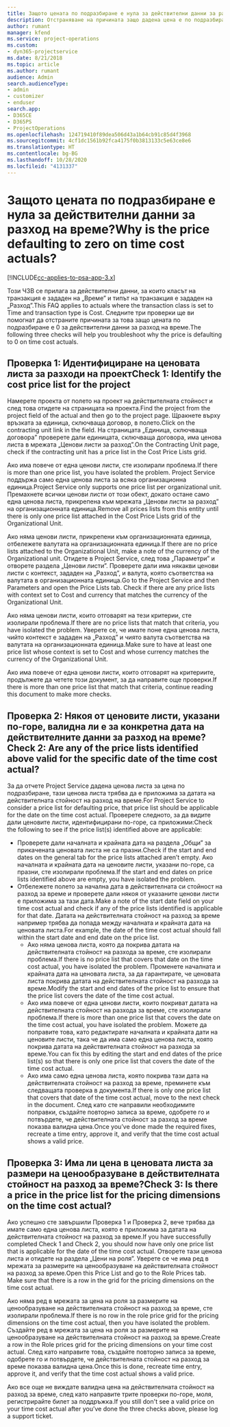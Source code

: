 ```yaml
---
title: Защото цената по подразбиране е нула за действителни данни за разход на време?
description: Отстраняване на причината защо дадена цена е по подразбиране 0 в действителни данни за разход на време.
author: rumant
manager: kfend
ms.service: project-operations
ms.custom:
- dyn365-projectservice
ms.date: 8/21/2018
ms.topic: article
ms.author: rumant
audience: Admin
search.audienceType:
- admin
- customizer
- enduser
search.app:
- D365CE
- D365PS
- ProjectOperations
ms.openlocfilehash: 124719410f89dea506d43a1b64cb91c85d4f3968
ms.sourcegitcommit: 4cf1dc1561b92fca4175f0b3813133c5e63ce8e6
ms.translationtype: HT
ms.contentlocale: bg-BG
ms.lasthandoff: 10/28/2020
ms.locfileid: "4131337"
---
```

# <a name="why-is-the-price-defaulting-to-zero-on-time-cost-actuals"></a><span data-ttu-id="736e4-103">Защото цената по подразбиране е нула за действителни данни за разход на време?</span><span class="sxs-lookup"><span data-stu-id="736e4-103">Why is the price defaulting to zero on time cost actuals?</span></span>

[!INCLUDE[cc-applies-to-psa-app-3.x](../includes/cc-applies-to-psa-app-3x.md)]

<span data-ttu-id="736e4-104">Този ЧЗВ се прилага за действителни данни, за които класът на транзакция е зададен на „Време” и типът на транзакция е зададен на „Разход”.</span><span class="sxs-lookup"><span data-stu-id="736e4-104">This FAQ applies to actuals where the transaction class is set to Time and transaction type is Cost.</span></span> <span data-ttu-id="736e4-105">Следните три проверки ще ви помогнат да отстраните причината за това защо цената по подразбиране е 0 за действителни данни за разход на време.</span><span class="sxs-lookup"><span data-stu-id="736e4-105">The following three checks will help you troubleshoot why the price is defaulting to 0 on time cost actuals.</span></span>
 
## <a name="check-1-identify-the-cost-price-list-for-the-project"></a><span data-ttu-id="736e4-106">Проверка 1: Идентифициране на ценовата листа за разходи на проект</span><span class="sxs-lookup"><span data-stu-id="736e4-106">Check 1: Identify the cost price list for the project</span></span>

<span data-ttu-id="736e4-107">Намерете проекта от полето на проект на действителната стойност и след това отидете на страницата на проекта.</span><span class="sxs-lookup"><span data-stu-id="736e4-107">Find the project from the project field of the actual and then go to the project page.</span></span> <span data-ttu-id="736e4-108">Щракнете върху връзката за единица, сключваща договор, в полето.</span><span class="sxs-lookup"><span data-stu-id="736e4-108">Click on the contracting unit link in the field.</span></span> <span data-ttu-id="736e4-109">На страницата „Единица, сключваща договора” проверете дали единицата, сключваща договора, има ценова листа в мрежата „Ценови листи за разход”.</span><span class="sxs-lookup"><span data-stu-id="736e4-109">On the Contracting Unit page, check if the contracting unit has a price list in the Cost Price Lists grid.</span></span>

<span data-ttu-id="736e4-110">Ако има повече от една ценови листи, сте изолирали проблема.</span><span class="sxs-lookup"><span data-stu-id="736e4-110">If there is more than one price list, you have isolated the problem.</span></span> <span data-ttu-id="736e4-111">Project Service поддържа само една ценова листа за всяка организационна единица.</span><span class="sxs-lookup"><span data-stu-id="736e4-111">Project Service only supports one price list per organizational unit.</span></span> <span data-ttu-id="736e4-112">Премахнете всички ценови листи от този обект, докато остане само една ценова листа, прикрепена към мрежата „Ценови листи за разход” на организационната единица.</span><span class="sxs-lookup"><span data-stu-id="736e4-112">Remove all prices lists from this entity until there is only one price list attached in the Cost Price Lists grid of the Organizational Unit.</span></span>

<span data-ttu-id="736e4-113">Ако няма ценови листи, прикрепени към организационната единица, отбележете валутата на организационната единица.</span><span class="sxs-lookup"><span data-stu-id="736e4-113">If there are no price lists attached to the Organizational Unit, make a note of the currency of the Organizational unit.</span></span> <span data-ttu-id="736e4-114">Отидете в Project Service, след това „Параметри” и отворете раздела „Ценови листи”. Проверете дали има някакви ценови листи с контекст, зададен на „Разход”, и валута, която съответства на валутата в организационната единица.</span><span class="sxs-lookup"><span data-stu-id="736e4-114">Go to the Project Service and then Parameters and open the Price Lists tab. Check if there are any price lists with context set to Cost and currency that matches the currency of the Organizational Unit.</span></span>
 
<span data-ttu-id="736e4-115">Ако няма ценови листи, които отговарят на тези критерии, сте изолирали проблема.</span><span class="sxs-lookup"><span data-stu-id="736e4-115">If there are no price lists that match that criteria, you have isolated the problem.</span></span> <span data-ttu-id="736e4-116">Уверете се, че имате поне една ценова листа, чийто контекст е зададен на „Разход” и чиято валута съответства на валутата на организационната единица.</span><span class="sxs-lookup"><span data-stu-id="736e4-116">Make sure to have at least one price list whose context is set to Cost and whose currency matches the currency of the Organizational Unit.</span></span>

<span data-ttu-id="736e4-117">Ако има повече от една ценови листи, които отговарят на критериите, продължете да четете този документ, за да направите още проверки.</span><span class="sxs-lookup"><span data-stu-id="736e4-117">If there is more than one price list that match that criteria, continue reading this document to make more checks.</span></span>

## <a name="check-2-are-any-of-the-price-lists-identified-above-valid-for-the-specific-date-of-the-time-cost-actual"></a><span data-ttu-id="736e4-118">Проверка 2: Някоя от ценовите листи, указани по-горе, валидна ли е за конкретна дата на действителните данни за разход на време?</span><span class="sxs-lookup"><span data-stu-id="736e4-118">Check 2: Are any of the price lists identified above valid for the specific date of the time cost actual?</span></span>

<span data-ttu-id="736e4-119">За да отчете Project Service дадена ценова листа за цена по подразбиране, тази ценова листа трябва да е приложима за датата на действителната стойност на разход на време.</span><span class="sxs-lookup"><span data-stu-id="736e4-119">For Project Service to consider a price list for defaulting price, that price list should be applicable for the date on the time cost actual.</span></span> <span data-ttu-id="736e4-120">Проверете следното, за да видите дали ценовите листи, идентифицирани по-горе, са приложими:</span><span class="sxs-lookup"><span data-stu-id="736e4-120">Check the following to see if the price list(s) identified above are applicable:</span></span>

- <span data-ttu-id="736e4-121">Проверете дали началната и крайната дата на раздела „Общи” за прикачената ценовата листа не са празни.</span><span class="sxs-lookup"><span data-stu-id="736e4-121">Check if the start and end dates on the general tab for the price lists attached aren’t empty.</span></span> <span data-ttu-id="736e4-122">Ако началната и крайната дата на ценовите листи, указани по-горе, са празни, сте изолирали проблема.</span><span class="sxs-lookup"><span data-stu-id="736e4-122">If the start and end dates on price lists identified above are empty, you have isolated the problem.</span></span> 
- <span data-ttu-id="736e4-123">Отбележете полето за начална дата в действителната си стойност на разход за време и проверете дали някоя от указаните ценови листи е приложима за тази дата.</span><span class="sxs-lookup"><span data-stu-id="736e4-123">Make a note of the start date field on your time cost actual and check if any of the price lists identified is applicable for that date.</span></span> <span data-ttu-id="736e4-124">Датата на действителната стойност на разход за време например трябва да попада между началната и крайната дата на ценовата листа.</span><span class="sxs-lookup"><span data-stu-id="736e4-124">For example, the date of the time cost actual should fall within the start date and end date on the price list.</span></span> 
    - <span data-ttu-id="736e4-125">Ако няма ценова листа, която да покрива датата на действителната стойност на разхода за време, сте изолирали проблема.</span><span class="sxs-lookup"><span data-stu-id="736e4-125">If there is no price list that covers that date on the time cost actual, you have isolated the problem.</span></span> <span data-ttu-id="736e4-126">Променете началната и крайната дата на ценовата листа, за да гарантирате, че ценовата листа покрива датата на действителната стойност на разхода за време.</span><span class="sxs-lookup"><span data-stu-id="736e4-126">Modify the start and end dates of the price list to ensure that the price list covers the date of the time cost actual.</span></span> 
    - <span data-ttu-id="736e4-127">Ако има повече от една ценови листи, които покриват датата на действителната стойност на разхода за време, сте изолирали проблема.</span><span class="sxs-lookup"><span data-stu-id="736e4-127">If there is more than one price list that covers the date on the time cost actual, you have isolated the problem.</span></span> <span data-ttu-id="736e4-128">Можете да поправите това, като редактирате началната и крайната дати на ценовите листи, така че да има само една ценова листа, която покрива датата на действителната стойност на разхода за време.</span><span class="sxs-lookup"><span data-stu-id="736e4-128">You can fix this by editing the start and end dates of the price list(s) so that there is only one price list that covers the date of the time cost actual.</span></span> 
    - <span data-ttu-id="736e4-129">Ако има само една ценова листа, която покрива тази дата на действителната стойност на разход за време, преминете към следващата проверка в документа.</span><span class="sxs-lookup"><span data-stu-id="736e4-129">If there is only one price list that covers that date of the time cost actual, move to the next check in the document.</span></span>
<span data-ttu-id="736e4-130">След като сте направили необходимите поправки, създайте повторно записа за време, одобрете го и потвърдете, че действителната стойност за разход за време показва валидна цена.</span><span class="sxs-lookup"><span data-stu-id="736e4-130">Once you’ve done made the required fixes, recreate a time entry, approve it, and verify that the time cost actual shows a valid price.</span></span>

## <a name="check-3-is-there-a-price-in-the-price-list-for-the-pricing-dimensions-on-the-time-cost-actual"></a><span data-ttu-id="736e4-131">Проверка 3: Има ли цена в ценовата листа за размери на ценообразуване в действителната стойност на разход за време?</span><span class="sxs-lookup"><span data-stu-id="736e4-131">Check 3: Is there a price in the price list for the pricing dimensions on the time cost actual?</span></span>

<span data-ttu-id="736e4-132">Ако успешно сте завършили Проверка 1 и Проверка 2, вече трябва да имате само една ценова листа, която е приложима за датата на действителната стойност на разход за време.</span><span class="sxs-lookup"><span data-stu-id="736e4-132">If you have successfully completed Check 1 and Check 2, you should now have only one price list that is applicable for the date of the time cost actual.</span></span> <span data-ttu-id="736e4-133">Отворете тази ценова листа и отидете на раздела „Цени на роля”. Уверете се че има ред в мрежата за размерите на ценообразуване на действителната стойност на разход за време.</span><span class="sxs-lookup"><span data-stu-id="736e4-133">Open this Price List and go to the Role Prices tab. Make sure that there is a row in the grid for the pricing dimensions on the time cost actual.</span></span>

<span data-ttu-id="736e4-134">Ако няма ред в мрежата за цена на роля за размерите на ценообразуване на действителната стойност на разход за време, сте изолирали проблема.</span><span class="sxs-lookup"><span data-stu-id="736e4-134">If there is no row in the role price grid for the pricing dimensions on the time cost actual, then you have isolated the problem.</span></span> <span data-ttu-id="736e4-135">Създайте ред в мрежата за цена на роля за размерите на ценообразуване на действителната стойност на разход за време.</span><span class="sxs-lookup"><span data-stu-id="736e4-135">Create a row in the Role prices grid for the pricing dimensions on your time cost actual.</span></span> <span data-ttu-id="736e4-136">След като направите това, създайте повторно записа за време, одобрете го и потвърдете, че действителната стойност на разход за време показва валидна цена.</span><span class="sxs-lookup"><span data-stu-id="736e4-136">Once this is done, recreate time entry, approve it, and verify that the time cost actual shows a valid price.</span></span>
 
<span data-ttu-id="736e4-137">Ако все още не виждате валидна цена на действителната стойност на разход за време, след като направите трите проверки по-горе, моля, регистрирайте билет за поддръжка.</span><span class="sxs-lookup"><span data-stu-id="736e4-137">If you still don't see a valid price on your time cost actual after you’ve done the three checks above, please log a support ticket.</span></span>



